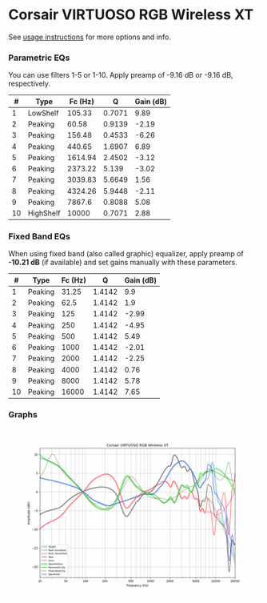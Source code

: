 # Corsair VIRTUOSO RGB Wireless XT
See [usage instructions](https://github.com/jaakkopasanen/AutoEq#usage) for more options and info.

### Parametric EQs
You can use filters 1-5 or 1-10. Apply preamp of -9.16 dB or -9.16 dB, respectively.

|   # | Type      |   Fc (Hz) |      Q |   Gain (dB) |
|-----|-----------|-----------|--------|-------------|
|   1 | LowShelf  |    105.33 | 0.7071 |        9.89 |
|   2 | Peaking   |     60.58 | 0.9139 |       -2.19 |
|   3 | Peaking   |    156.48 | 0.4533 |       -6.26 |
|   4 | Peaking   |    440.65 | 1.6907 |        6.89 |
|   5 | Peaking   |   1614.94 | 2.4502 |       -3.12 |
|   6 | Peaking   |   2373.22 | 5.139  |       -3.02 |
|   7 | Peaking   |   3039.83 | 5.6649 |        1.56 |
|   8 | Peaking   |   4324.26 | 5.9448 |       -2.11 |
|   9 | Peaking   |   7867.6  | 0.8088 |        5.08 |
|  10 | HighShelf |  10000    | 0.7071 |        2.88 |

### Fixed Band EQs
When using fixed band (also called graphic) equalizer, apply preamp of **-10.21 dB** (if available) and set gains manually with these parameters.

|   # | Type    |   Fc (Hz) |      Q |   Gain (dB) |
|-----|---------|-----------|--------|-------------|
|   1 | Peaking |     31.25 | 1.4142 |        9.9  |
|   2 | Peaking |     62.5  | 1.4142 |        1.9  |
|   3 | Peaking |    125    | 1.4142 |       -2.99 |
|   4 | Peaking |    250    | 1.4142 |       -4.95 |
|   5 | Peaking |    500    | 1.4142 |        5.49 |
|   6 | Peaking |   1000    | 1.4142 |       -2.01 |
|   7 | Peaking |   2000    | 1.4142 |       -2.25 |
|   8 | Peaking |   4000    | 1.4142 |        0.76 |
|   9 | Peaking |   8000    | 1.4142 |        5.78 |
|  10 | Peaking |  16000    | 1.4142 |        7.65 |

### Graphs
![](./Corsair%20VIRTUOSO%20RGB%20Wireless%20XT.png)

